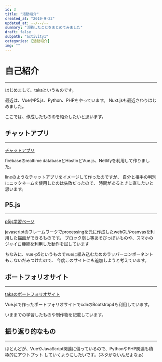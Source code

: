 ```yaml
---
id: 3
title: "活動紹介"
created_at: "2019-9-22"
updated_at: --/--/--
summary: "活動したことをまとめてみました"
draft: false
subpath: "activity1"
categories: [活動紹介]
img: ""
---
```


# 自己紹介
****

はじめまして、takaというものです。

最近は、VueやP5.js、Python、PHPをやっています。
Nuxt.jsも最近さわりはじめました。

ここでは、作成したもののを紹介したいと思います。

## チャットアプリ
****
[チャットアプリ](https://chatapp-f1e5d.firebaseapp.com/)

firebaseのrealtime databaseとHostinとVue.js、Netlifyを利用して作りました。

lineのようなチャットアプリをイメージして作ったのですが、
自分と相手の判別にニックネームを使用したのは失敗だったので、
時間があるときに直したいと思います。

## P5.js
****
[p5js学習ページ](https://taka1156.github.io/p5.js-learning)

javascriptのフレームワークでprocessingを元に作成したwebGLやcanvasを利用した描画ができるものです。
ブロック崩し等あそびっぽいものや、スマホのジャイロ機能を利用した動作を試しています

ちなみに、vue-p5というものでvueに組み込むためのラッパーコンポーネントもこないだみつけたので、
今度このサイトにも追加しようと考えています。

## ポートフォリオサイト
****
[takaのポートフォリオサイト](https://taka1156.github.io/PortfolioSite-dev)

Vue.jsで作ったポートフォリオサイトでcdnのBootstrap4も利用しています。

いままでの学習したものや制作物を記載しています。

## 振り返り的なもの
****
ほとんどが、VueやJavaScript関連に偏っているので、PythonやPHP関連も積極的にアウトプット
していくようにしたいです。(ネタがないんだよなぁ)

